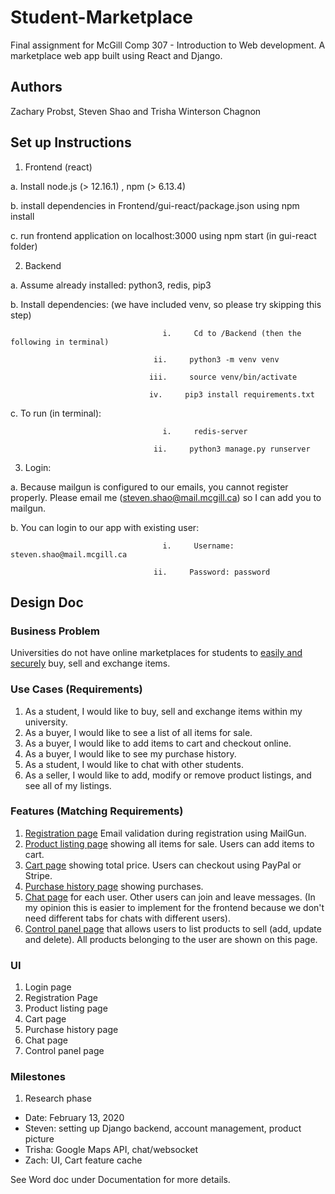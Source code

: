 # Student-Marketplace
Final assignment for McGill Comp 307 - Introduction to Web development. A marketplace web app built using React and Django. 

## Authors
Zachary Probst, Steven Shao and Trisha Winterson Chagnon



## Set up Instructions


1.    Frontend (react)

a.     Install node.js (> 12.16.1) , npm (> 6.13.4)

b.   install dependencies in Frontend/gui-react/package.json using npm install 

c.   run frontend application on localhost:3000 using npm start (in gui-react folder)

2.    Backend

a.    Assume already installed: python3, redis, pip3

b.    Install dependencies: (we have included venv, so please try skipping this step)

                                      i.     Cd to /Backend (then the following in terminal)

                                    ii.     python3 -m venv venv

                                   iii.     source venv/bin/activate

                                   iv.     pip3 install requirements.txt

c.     To run (in terminal):

                                      i.     redis-server

                                    ii.     python3 manage.py runserver

3.    Login:

a.    Because mailgun is configured to our emails, you cannot register properly. Please email me (steven.shao@mail.mcgill.ca) so I can add you to mailgun.

b.    You can login to our app with existing user:

                                      i.     Username: steven.shao@mail.mcgill.ca

                                    ii.     Password: password


## Design Doc

### Business Problem
Universities do not have online marketplaces for students to <u>easily
and securely</u> buy, sell and exchange items.

### Use Cases (Requirements)
1.  As a student, I would like to buy, sell and exchange items within my
    university.
2.  As a buyer, I would like to see a list of all items for sale.
3.  As a buyer, I would like to add items to cart and checkout online.
4.  As a buyer, I would like to see my purchase history.
5.  As a student, I would like to chat with other students.
6.  As a seller, I would like to add, modify or remove product listings,
    and see all of my listings.

### Features (Matching Requirements)
1.  <u>Registration page</u> Email validation during
    registration using MailGun.
2.  <u>Product listing page</u> showing all items for sale. Users
    can add items to cart.
3.  <u>Cart page</u> showing total price. Users can checkout
    using PayPal or Stripe.
4.  <u>Purchase history page</u> showing purchases.
5.  <u>Chat page</u> for each user. Other users can join and
    leave messages. (In my opinion this is easier to implement for the
    frontend because we don't need different tabs for chats with
    different users).
6.  <u>Control panel page</u> that allows users to list products
    to sell (add, update and delete). All products belonging to the user
    are shown on this page.

### UI
1.  Login page
2.  Registration Page
3.  Product listing page
4.  Cart page
5.  Purchase history page
6.  Chat page
7.  Control panel page

### Milestones
1. Research phase
  - Date: February 13, 2020
  - Steven: setting up Django backend, account management, product picture
  - Trisha: Google Maps API, chat/websocket
  - Zach: UI, Cart feature cache

See Word doc under Documentation for more details.
